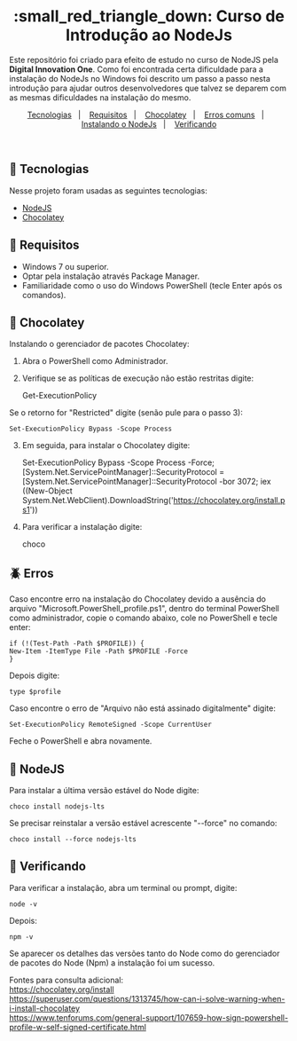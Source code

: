 
<h1 align="center">
:small_red_triangle_down: Curso de Introdução ao NodeJs
</h1>
<p>
Este repositório foi criado para efeito de estudo no curso de NodeJS pela <b>Digital Innovation One</b>. Como foi encontrada certa dificuldade para a instalação do NodeJs no Windows foi descrito um passo a passo nesta introdução para ajudar outros desenvolvedores que talvez se deparem com as mesmas dificuldades na instalação do mesmo.
</p> 

<p align="center">
  <a href="#rocket-tecnologias">Tecnologias</a>&nbsp;&nbsp;&nbsp;|&nbsp;&nbsp;&nbsp;
  <a href="#memo-requisitos">Requisitos</a>&nbsp;&nbsp;&nbsp;|&nbsp;&nbsp;&nbsp;
  <a href="#small_orange_diamond-chocolatey">Chocolatey</a>&nbsp;&nbsp;&nbsp;|&nbsp;&nbsp;&nbsp;
  <a href="#beetle-erros">Erros comuns</a>&nbsp;&nbsp;&nbsp;|&nbsp;&nbsp;&nbsp;
  <a href="#small_orange_diamond-nodejs">Instalando o NodeJs</a>&nbsp;&nbsp;&nbsp;|&nbsp;&nbsp;&nbsp;
  <a href="#small_orange_diamond-verificando">Verificando</a>
</p>
<br>

## :rocket: Tecnologias

Nesse projeto foram usadas as seguintes tecnologias:

- [NodeJS](https://nodejs.org/en/)
- [Chocolatey](https://chocolatey.org/)

## :memo: Requisitos

- Windows 7 ou superior.
- Optar pela instalação através Package Manager. 
- Familiaridade como o uso do Windows PowerShell (tecle Enter após os comandos).

## :small_orange_diamond: Chocolatey

Instalando o gerenciador de pacotes Chocolatey:
1. Abra o PowerShell como Administrador.
2. Verifique se as políticas de execução não estão restritas digite:
    
    Get-ExecutionPolicy

Se o retorno for "Restricted" digite (senão pule para o passo 3):

    Set-ExecutionPolicy Bypass -Scope Process

3. Em seguida, para instalar o Chocolatey digite:

    Set-ExecutionPolicy Bypass -Scope Process -Force; [System.Net.ServicePointManager]::SecurityProtocol = [System.Net.ServicePointManager]::SecurityProtocol -bor 3072; iex ((New-Object System.Net.WebClient).DownloadString('https://chocolatey.org/install.ps1'))

4. Para verificar a instalação digite:

    choco

## :beetle: Erros

Caso encontre erro na instalação do Chocolatey devido a ausência do arquivo "Microsoft.PowerShell_profile.ps1", dentro do terminal PowerShell como administrador, copie o comando abaixo, cole no PowerShell e tecle enter:

    if (!(Test-Path -Path $PROFILE)) {
    New-Item -ItemType File -Path $PROFILE -Force
    }

Depois digite:

    type $profile

Caso encontre o erro de "Arquivo não está assinado digitalmente" digite:

    Set-ExecutionPolicy RemoteSigned -Scope CurrentUser

Feche o PowerShell e abra novamente.

## :small_orange_diamond: NodeJS 

Para instalar a última versão estável do Node digite:
    
    choco install nodejs-lts

Se precisar reinstalar a versão estável acrescente "--force" no comando:

    choco install --force nodejs-lts

## :small_orange_diamond: Verificando
Para verificar a instalação, abra um terminal ou prompt, digite:

    node -v

Depois:

    npm -v

Se aparecer os detalhes das versões tanto do Node como do gerenciador de pacotes do Node (Npm) a instalação foi um sucesso.

Fontes para consulta adicional:<br>
https://chocolatey.org/install <br>
https://superuser.com/questions/1313745/how-can-i-solve-warning-when-i-install-chocolatey<br>
https://www.tenforums.com/general-support/107659-how-sign-powershell-profile-w-self-signed-certificate.html<br>



